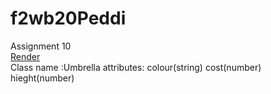 # f2wb20Peddi
Assignment 10<br>
[Render](https://f2wb20peddi.onrender.com) <br>
Class name :Umbrella attributes: colour(string) cost(number) hieght(number)